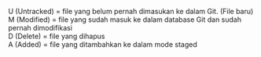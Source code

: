 U (Untracked) = file yang belum pernah dimasukan ke dalam Git. (File baru)  
M (Modified) = file yang sudah masuk ke dalam database Git dan sudah pernah dimodifikasi  
D (Delete) = file yang dihapus  
A (Added) = file yang ditambahkan ke dalam mode staged  

